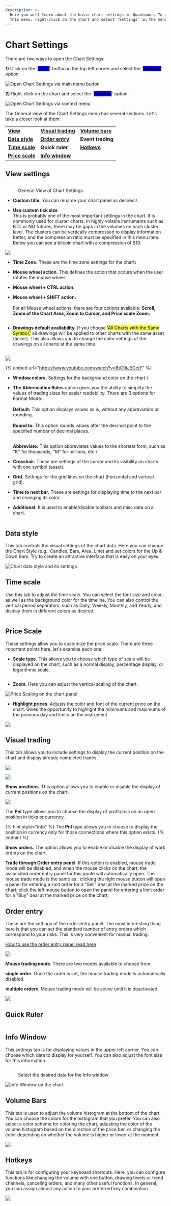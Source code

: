 ```yaml
---
description: >-
  Here you will learn about the basic chart settings in Quantower. To access
  this menu, right-click on the chart and select 'Settings' in the menu.
---
```


# Chart Settings

There are two ways to open the Chart Settings:

**1)** Click on the '<mark style="background-color:blue;">Menu</mark>' button in the top left corner and select the '<mark style="background-color:blue;">**Settings**</mark>' option.

![Open Chart Settings via main menu button](<../../.gitbook/assets/image (124).png>)

**2)** Right-click on the chart and select the '<mark style="background-color:blue;">**Settings**</mark>' option.

![Open Chart Settings via context menu](<../../.gitbook/assets/image (125).png>)

The General view of the Chart Settings menu has several sections. Let's take a closer look at them:

|                                                  |                                                        |                                                  |
| ------------------------------------------------ | ------------------------------------------------------ | ------------------------------------------------ |
| [**View**](chart-settings.md#view-settings)      | [**Visual trading**](chart-settings.md#visual-trading) | [**Volume bars**](chart-settings.md#volume-bars) |
| [**Data style**](chart-settings.md#data-style)   | [**Order entry**](chart-settings.md#order-entry)       | **Event trading**                                |
| [**Time scale**](chart-settings.md#time-scale)   | **Quick ruler**                                        | [**Hotkeys**](chart-settings.md#hotkeys)         |
| [**Price scale**](chart-settings.md#price-scale) | [**Info window**](chart-settings.md#info-window)       |                                                  |

## View settings

<figure><img src="../../.gitbook/assets/image (1) (2) (1).png" alt=""><figcaption><p>General View of Chart Settings</p></figcaption></figure>

* **Custom title.** You can rename your chart panel as desired.\

* **Use custom tick size**\
  This is probably one of the most important settings in the chart. It is commonly used for cluster charts. In highly volatile instruments such as BTC or NQ futures, there may be gaps in the volumes on each cluster level. The clusters can be vertically compressed to display information better, and the compression ratio must be specified in this menu item. Below you can see a bitcoin chart with a compression of $10.

![](<../../.gitbook/assets/image (116).png>)

* **Time Zone.** These are the time zone settings for the chart\

* **Mouse wheel action.** This defines the action that occurs when the user rotates the mouse wheel.
* **Mouse wheel + CTRL action.**
* **Mouse wheel + SHIFT action.**\
  &#x20;\
  For all Mouse wheel actions, there are four options available: **Scroll, Zoom of the Chart Area, Zoom to Cursor, and Price scale Zoom.**

<figure><img src="../../.gitbook/assets/image (2) (1) (2).png" alt=""><figcaption></figcaption></figure>

* **Drawings default availability**. If you choose <mark style="color:blue;">'All Charts with the Same Symbol,'</mark> all drawings will be applied to other charts with the same asset (ticker). This also allows you to change the color settings of the drawings on all charts at the same time.

<figure><img src="../../.gitbook/assets/image (2) (1) (2) (1).png" alt=""><figcaption></figcaption></figure>

![](<../../.gitbook/assets/image (114).png>)

{% embed url="https://www.youtube.com/watch?v=BtC9iJEOcjY" %}

* **Window colors.**  Settings for the background color on the chart.\

*   **The Abbreviation Rules** option gives you the ability to simplify the values of trading sizes for easier readability. There are 3 options for Format Mode:\
    \
    **Default:** This option displays values as is, without any abbreviation or rounding.\
    \
    **Round to:** This option rounds values after the decimal point to the specified number of decimal places.

    \
    **Abbreviate:** This option abbreviates values to the shortest form, such as "K" for thousands, "M" for millions, etc.\

* **Crosshair.** These are settings of the cursor and its visibility on charts with one symbol (asset).
* **Grid.** Settings for the grid lines on the chart (horizontal and vertical grid).
* **Time to next bar.** These are settings for displaying time to the next bar and changing its color.
* **Additional.** It is used to enable/disable toolbars and misc data on a chart.

<figure><img src="../../.gitbook/assets/image (5) (2).png" alt=""><figcaption></figcaption></figure>

## Data style

This tab controls the visual settings of the chart data. Here you can change the Chart Style (e.g., Candles, Bars, Area, Line) and set colors for the Up & Down Bars. Try to create an attractive interface that is easy on your eyes.

![Chart data style and its settings](../../.gitbook/assets/data-style.gif)

## Time scale

Use this tab to adjust the time scale. You can select the font size and color, as well as the background color for the timeline. You can also control the vertical period separators, such as Daily, Weekly, Monthly, and Yearly, and display them in different colors as desired.

<figure><img src="../../.gitbook/assets/image (4) (2).png" alt=""><figcaption></figcaption></figure>

## Price Scale

These settings allow you to customize the price scale. There are three important points here, let's examine each one:

* **Scale type**. This allows you to choose which type of scale will be displayed on the chart, such as a normal display, percentage display, or logarithmic scale.

<figure><img src="../../.gitbook/assets/image (1) (4).png" alt=""><figcaption></figcaption></figure>

* **Zoom**. Here you can adjust the vertical scaling of the chart.

![Price Scaling on the chart panel](../../.gitbook/assets/price-scaling.gif)

* **Highlight prices**. Adjusts the color and font of the current price on the chart. Gives the opportunity to highlight the minimums and maximums of the previous day and limits on the instrument

![](<../../.gitbook/assets/image (110).png>)

## Visual trading&#x20;

This tab allows you to include settings to display the current position on the chart and display already completed trades.

![](<../../.gitbook/assets/image (117).png>)

![](<../../.gitbook/assets/image (276).png>)

**Show positions**. This option allows you to enable or disable the display of current positions on the chart.

![](<../../.gitbook/assets/animaciya-4- (1).gif>)

The **Pnl** type allows you to choose the display of profit/loss on an open position in ticks or currency.

{% hint style="info" %}
The **Pnl** type allows you to choose to display the position in currency only for those connections where this option exists.
{% endhint %}

**Show orders**. The option allows you to enable or disable the display of work orders on the chart.&#x20;

**Trade through Order entry panel**. If this option is enabled, mouse trade mode will be disabled, and when the mouse clicks on the chart, the associated order entry panel for this quote will automatically open. The mouse trade mode is the same as : clicking the right mouse button will open a panel for entering a limit order for a "Sell" deal at the marked price on the chart; click the left mouse button to open the panel for entering a limit order for a "Buy" deal at the marked price on the chart;



## Order entry

These are the settings of the order entry panel. The most interesting thing here is that you can set the standard number of entry orders which correspond to your risks. This is very convenient for manual trading.&#x20;

[How to use the order entry panel read here](../../trading-panels/order-entry/)

![](<../../.gitbook/assets/image (115).png>)

**Mouse trading mode**. There are two modes available to choose from:

**single order**. Once the order is set, the mouse trading mode is automatically disabled.

**multiple orders**. Mouse trading mode will be active until it is deactivated.

![](<../../.gitbook/assets/image (277).png>)

## Quick Ruler

<figure><img src="../../.gitbook/assets/image (6).png" alt=""><figcaption></figcaption></figure>

## Info Window

This settings tab is for displaying values in the upper left corner. You can choose which data to display for yourself. You can also adjust the font size for this information.

<figure><img src="../../.gitbook/assets/image (2) (4).png" alt=""><figcaption><p>Select the desired data for the  Info window</p></figcaption></figure>

![Info Window on the chart](../../.gitbook/assets/info-window.gif)

## Volume Bars

This tab is used to adjust the volume histogram at the bottom of the chart. You can choose the colors for the histogram that you prefer. You can also select a color scheme for coloring the chart, adjusting the color of the volume histogram based on the direction of the price bar, or changing the color depending on whether the volume is higher or lower at the moment.

![](<../../.gitbook/assets/image (111).png>)

## Hotkeys

This tab is for configuring your keyboard shortcuts. Here, you can configure functions like changing the volume with one button, drawing levels or trend channels, canceling orders, and many other useful functions. In general, you can assign almost any action to your preferred key combination.

![](<../../.gitbook/assets/image (119).png>)
